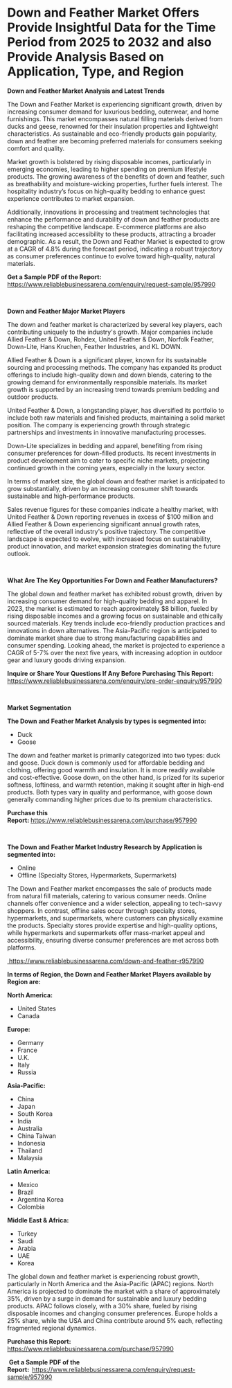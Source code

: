 <p><h1>Down and Feather Market Offers Provide Insightful Data for the Time Period from 2025 to 2032 and also Provide Analysis Based on Application, Type, and Region</h1></p><p><strong>Down and Feather Market Analysis and Latest Trends</strong></p>
<p><p>The Down and Feather Market is experiencing significant growth, driven by increasing consumer demand for luxurious bedding, outerwear, and home furnishings. This market encompasses natural filling materials derived from ducks and geese, renowned for their insulation properties and lightweight characteristics. As sustainable and eco-friendly products gain popularity, down and feather are becoming preferred materials for consumers seeking comfort and quality.</p><p>Market growth is bolstered by rising disposable incomes, particularly in emerging economies, leading to higher spending on premium lifestyle products. The growing awareness of the benefits of down and feather, such as breathability and moisture-wicking properties, further fuels interest. The hospitality industry’s focus on high-quality bedding to enhance guest experience contributes to market expansion.</p><p>Additionally, innovations in processing and treatment technologies that enhance the performance and durability of down and feather products are reshaping the competitive landscape. E-commerce platforms are also facilitating increased accessibility to these products, attracting a broader demographic. As a result, the Down and Feather Market is expected to grow at a CAGR of 4.8% during the forecast period, indicating a robust trajectory as consumer preferences continue to evolve toward high-quality, natural materials.</p></p>
<p><strong>Get a Sample PDF of the Report:&nbsp;</strong> <a href="https://www.reliablebusinessarena.com/enquiry/request-sample/957990?utm_campaign=2524&utm_medium=2&utm_source=Github&utm_content=ia&utm_term=15042025&utm_id=down-and-feather">https://www.reliablebusinessarena.com/enquiry/request-sample/957990</a></p>
<p>&nbsp;</p>
<p><strong>Down and Feather Major Market Players</strong></p>
<p><p>The down and feather market is characterized by several key players, each contributing uniquely to the industry's growth. Major companies include Allied Feather & Down, Rohdex, United Feather & Down, Norfolk Feather, Down-Lite, Hans Kruchen, Feather Industries, and KL DOWN.</p><p>Allied Feather & Down is a significant player, known for its sustainable sourcing and processing methods. The company has expanded its product offerings to include high-quality down and down blends, catering to the growing demand for environmentally responsible materials. Its market growth is supported by an increasing trend towards premium bedding and outdoor products.</p><p>United Feather & Down, a longstanding player, has diversified its portfolio to include both raw materials and finished products, maintaining a solid market position. The company is experiencing growth through strategic partnerships and investments in innovative manufacturing processes. </p><p>Down-Lite specializes in bedding and apparel, benefiting from rising consumer preferences for down-filled products. Its recent investments in product development aim to cater to specific niche markets, projecting continued growth in the coming years, especially in the luxury sector.</p><p>In terms of market size, the global down and feather market is anticipated to grow substantially, driven by an increasing consumer shift towards sustainable and high-performance products. </p><p>Sales revenue figures for these companies indicate a healthy market, with United Feather & Down reporting revenues in excess of $100 million and Allied Feather & Down experiencing significant annual growth rates, reflective of the overall industry's positive trajectory. The competitive landscape is expected to evolve, with increased focus on sustainability, product innovation, and market expansion strategies dominating the future outlook.</p></p>
<p>&nbsp;</p>
<p><strong>What Are The Key Opportunities For Down and Feather Manufacturers?</strong></p>
<p><p>The global down and feather market has exhibited robust growth, driven by increasing consumer demand for high-quality bedding and apparel. In 2023, the market is estimated to reach approximately $8 billion, fueled by rising disposable incomes and a growing focus on sustainable and ethically sourced materials. Key trends include eco-friendly production practices and innovations in down alternatives. The Asia-Pacific region is anticipated to dominate market share due to strong manufacturing capabilities and consumer spending. Looking ahead, the market is projected to experience a CAGR of 5-7% over the next five years, with increasing adoption in outdoor gear and luxury goods driving expansion.</p></p>
<p><strong>Inquire or Share Your Questions If Any Before Purchasing This Report:</strong> <a href="https://www.reliablebusinessarena.com/enquiry/pre-order-enquiry/957990?utm_campaign=2524&utm_medium=2&utm_source=Github&utm_content=ia&utm_term=15042025&utm_id=down-and-feather">https://www.reliablebusinessarena.com/enquiry/pre-order-enquiry/957990</a></p>
<p>&nbsp;</p>
<p><strong>Market Segmentation</strong></p>
<p><strong>The Down and Feather Market Analysis by types is segmented into:</strong></p>
<p><ul><li>Duck</li><li>Goose</li></ul></p>
<p><p>The down and feather market is primarily categorized into two types: duck and goose. Duck down is commonly used for affordable bedding and clothing, offering good warmth and insulation. It is more readily available and cost-effective. Goose down, on the other hand, is prized for its superior softness, loftiness, and warmth retention, making it sought after in high-end products. Both types vary in quality and performance, with goose down generally commanding higher prices due to its premium characteristics.</p></p>
<p><strong>Purchase this Report:&nbsp;</strong><a href="https://www.reliablebusinessarena.com/purchase/957990?utm_campaign=2524&utm_medium=2&utm_source=Github&utm_content=ia&utm_term=15042025&utm_id=down-and-feather">https://www.reliablebusinessarena.com/purchase/957990</a></p>
<p>&nbsp;</p>
<p><strong>The Down and Feather Market Industry Research by Application is segmented into:</strong></p>
<p><ul><li>Online</li><li>Offline (Specialty Stores, Hypermarkets, Supermarkets)</li></ul></p>
<p><p>The Down and Feather market encompasses the sale of products made from natural fill materials, catering to various consumer needs. Online channels offer convenience and a wider selection, appealing to tech-savvy shoppers. In contrast, offline sales occur through specialty stores, hypermarkets, and supermarkets, where customers can physically examine the products. Specialty stores provide expertise and high-quality options, while hypermarkets and supermarkets offer mass-market appeal and accessibility, ensuring diverse consumer preferences are met across both platforms.</p></p>
<p><a href="https://www.reliablebusinessarena.com/down-and-feather-r957990?utm_campaign=2524&utm_medium=2&utm_source=Github&utm_content=ia&utm_term=15042025&utm_id=down-and-feather">&nbsp;https://www.reliablebusinessarena.com/down-and-feather-r957990</a></p>
<p><strong>In terms of Region, the Down and Feather Market Players available by Region are:</strong></p>
<p>
    <p> <strong> North America: </strong>
        <ul>
            <li>United States</li>
            <li>Canada</li>
        </ul>
        </p> 
    <p> <strong> Europe: </strong>
        <ul>
            <li>Germany</li>
            <li>France</li>
            <li>U.K.</li>
            <li>Italy</li>
            <li>Russia</li>
        </ul>
        </p> 
    <p> <strong> Asia-Pacific: </strong>
        <ul>
            <li>China</li>
            <li>Japan</li>
            <li>South Korea</li>
            <li>India</li>
            <li>Australia</li>
            <li>China Taiwan</li>
            <li>Indonesia</li>
            <li>Thailand</li>
            <li>Malaysia</li>
        </ul>
        </p> 
    <p> <strong> Latin America: </strong>
        <ul>
            <li>Mexico</li>
            <li>Brazil</li>
            <li>Argentina Korea</li>
            <li>Colombia</li>
        </ul>
        </p> 
    <p> <strong> Middle East & Africa: </strong>
        <ul>
            <li>Turkey</li>
            <li>Saudi</li>
            <li>Arabia</li>
            <li>UAE</li>
            <li>Korea</li>
        </ul>
    </p>
    </p>
<p><p>The global down and feather market is experiencing robust growth, particularly in North America and the Asia-Pacific (APAC) regions. North America is projected to dominate the market with a share of approximately 35%, driven by a surge in demand for sustainable and luxury bedding products. APAC follows closely, with a 30% share, fueled by rising disposable incomes and changing consumer preferences. Europe holds a 25% share, while the USA and China contribute around 5% each, reflecting fragmented regional dynamics.</p></p>
<p><strong>Purchase this Report: </strong><a href="https://www.reliablebusinessarena.com/purchase/957990?utm_campaign=2524&utm_medium=2&utm_source=Github&utm_content=ia&utm_term=15042025&utm_id=down-and-feather">https://www.reliablebusinessarena.com/purchase/957990</a></p>
<p>&nbsp;<strong>Get a Sample PDF of the Report:&nbsp;&nbsp;</strong><a href="https://www.reliablebusinessarena.com/enquiry/request-sample/957990?utm_campaign=2524&utm_medium=2&utm_source=Github&utm_content=ia&utm_term=15042025&utm_id=down-and-feather">https://www.reliablebusinessarena.com/enquiry/request-sample/957990</a></p>
<p><strong></strong></p>
<p><p></p><p></p><p></p></p>